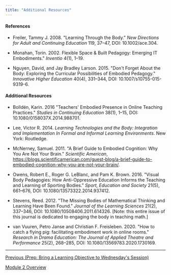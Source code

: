 ```yaml
---
title: "Additional Resources"
---
```


#### References

- Freiler, Tammy J. 2008. "Learning Through the Body." *New Directions
  for Adult and Continuing Education* 119, 37–47, DOI:
  10.1002/ace.304.

- Monahan, Torin. 2002. Flexible Space & Built Pedagogy: Emerging IT
  Embodiments." *Inventio* 4(1), 1–19.

- Nguyen, David, and Jay Bradley Larson. 2015. "Don't Forget About the
  Body: Exploring the Curricular Possibilities of Embodied Pedagogy."
  *Innovative Higher Education* 40(4), 331–344, DOI:
  10.1007/s10755-015-9319-6.

#### Additional Resources

- Bolldén, Karin. 2016 "Teachers' Embodied Presence in Online Teaching
  Practices." *Studies in Continuing Education* 38(1), 1–15, DOI:
  10.1080/0158037X.2014.988701.

- Lee, Victor R. 2014. *Learning Technologies and the Body:
  Integration and Implementation In Formal and Informal Learning
  Environments*. New York: Routledge.

- McNerney, Samuel. 2011. "A Brief Guide to Embodied Cognition: Why
  You Are Not Your Brain." *Scientific American*,
  <https://blogs.scientificamerican.com/guest-blog/a-brief-guide-to-embodied-cognition-why-you-are-not-your-brain/>.

- Owens, Robert E., Roger G. LeBlanc, and Pam K. Brown. 2016. "Visual
  Body Pedagogies: How Anti-Oppressive Education Informs the Teaching
  and Learning of Sporting Bodies." *Sport, Education and Society*
  21(5), 661–676, DOI: 10.1080/13573322.2014.937412.

- Stevens, Reed. 2012. "The Missing Bodies of Mathematical Thinking
  and Learning Have Been Found." *Journal of the Learning Sciences*
  21(2), 337–346, DOI: 10.1080/10508406.2011.614326. [Note: this
  entire issue of this journal is dedicated to engaging the body in
  teaching math.]

- van Vuuren, Petro Janse and Christian F. Freisleben. 2020. "How to
  catch a flying pig: facilitating embodiment work in online rooms."
  *Research in Drama Education: The Journal of Applied Theatre and
  Performance* 25(2), 268–285, DOI: 10.1080/13569783.2020.1730169.

------------

[Previous (Prep: Bring a Learning Objective to Wednesday's Session)](./learning-objective.md)

[Module 2 Overview](./module2.md)
